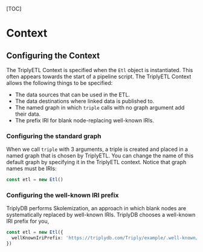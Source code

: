 [TOC]

# Context
## Configuring the Context <!-- {#context} -->

The TriplyETL Context is specified when the `Etl` object is instantiated.  This often appears towards the start of a pipeline script.  The TriplyETL Context allows the following things to be specified:

- The data sources that can be used in the ETL.
- The data destinations where linked data is published to.
- The named graph in which `triple` calls with no graph argument add their data.
- The prefix IRI for blank node-replacing well-known IRIs.


### Configuring the standard graph

When we call `triple` with 3 arguments, a triple is created and placed in a named graph that is chosen by TriplyETL.  You can change the name of this default graph by specifying it in the TriplyETL context.  Notice that graph names must be IRIs:

```ts
const etl = new Etl()
```

### Configuring the well-known IRI prefix

TriplyDB performs Skolemization, an approach in which blank nodes are systematically replaced by well-known IRIs.  TriplyDB chooses a well-known IRI prefix for you,

```ts
const etl = new Etl({
  wellKnownIriPrefix: 'https://triplydb.com/Triply/example/.well-known/genid/',
})
```
